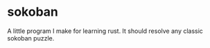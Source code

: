 sokoban
=======

A little program I make for learning rust. It should resolve any classic sokoban puzzle.
